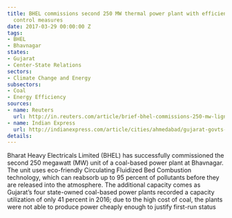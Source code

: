 ```yaml
---
title: BHEL commissions second 250 MW thermal power plant with efficient pollution
  control measures
date: 2017-03-29 00:00:00 Z
tags:
- BHEL
- Bhavnagar
states:
- Gujarat
- Center-State Relations
sectors:
- Climate Change and Energy
subsectors:
- Coal
- Energy Efficiency
sources:
- name: Reuters
  url: http://in.reuters.com/article/brief-bhel-commissions-250-mw-lignite-po-idINFWN1H304J
- name: Indian Express
  url: http://indianexpress.com/article/cities/ahmedabad/gujarat-govts-coal-fired-power-plants-operated-at-41-per-cent-capacity-in-16-4584427/
details: 
---
```


Bharat Heavy Electricals Limited (BHEL) has successfully commissioned the second 250 megawatt (MW) unit of a coal-based power plant at Bhavnagar. The unit uses eco-friendly Circulating Fluidized Bed Combustion technology, which can reabsorb up to 95 percent of pollutants before they are released into the atmosphere. The additional capacity comes as Gujarat’s four state-owned coal-based power plants recorded a capacity utilization of only 41 percent in 2016; due to the high cost of coal, the plants were not able to produce power cheaply enough to justify first-run status
